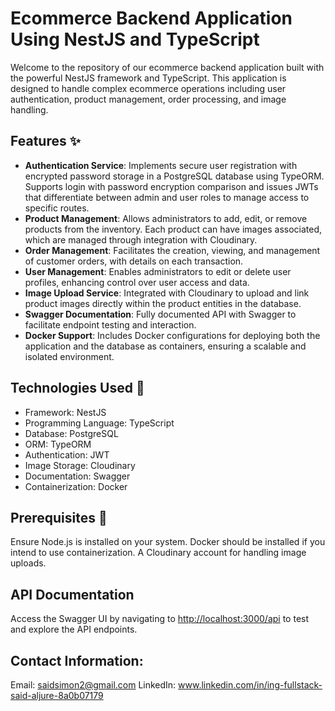 # Ecommerce Backend Application Using NestJS and TypeScript
Welcome to the repository of our ecommerce backend application built with the powerful NestJS framework and TypeScript. This application is designed to handle complex ecommerce operations including user authentication, product management, order processing, and image handling.

## Features ✨
 - **Authentication Service**: Implements secure user registration with encrypted password storage in a PostgreSQL database using TypeORM. Supports login with password encryption comparison and issues JWTs that differentiate between admin and user roles to manage access to specific routes.
 - **Product Management**: Allows administrators to add, edit, or remove products from the inventory. Each product can have images associated, which are managed through integration with Cloudinary.
 - **Order Management**: Facilitates the creation, viewing, and management of customer orders, with details on each transaction.
 - **User Management**: Enables administrators to edit or delete user profiles, enhancing control over user access and data.
 - **Image Upload Service**: Integrated with Cloudinary to upload and link product images directly within the product entities in the database.
 - **Swagger Documentation**: Fully documented API with Swagger to facilitate endpoint testing and interaction.
 - **Docker Support**: Includes Docker configurations for deploying both the application and the database as containers, ensuring a scalable and isolated environment.

## Technologies Used 🔧
 - Framework: NestJS
 - Programming Language: TypeScript
 - Database: PostgreSQL
 - ORM: TypeORM
 - Authentication: JWT
 - Image Storage: Cloudinary
 - Documentation: Swagger
 - Containerization: Docker

## Prerequisites 🚀
Ensure Node.js is installed on your system.
Docker should be installed if you intend to use containerization.
A Cloudinary account for handling image uploads.

## API Documentation
Access the Swagger UI by navigating to [http://localhost:3000/api](http://localhost:3000/api/doc/ecommerce#/) to test and explore the API endpoints.

## Contact Information:
Email: saidsimon2@gmail.com
LinkedIn: www.linkedin.com/in/ing-fullstack-said-aljure-8a0b07179
